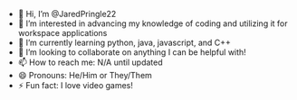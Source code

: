 - 👋 Hi, I’m @JaredPringle22
- 👀 I’m interested in advancing my knowledge of coding and utilizing it for workspace applications
- 🌱 I’m currently learning python, java, javascript, and C++
- 💞️ I’m looking to collaborate on anything I can be helpful with!
- 📫 How to reach me: N/A until updated
- 😄 Pronouns: He/Him or They/Them
- ⚡ Fun fact: I love video games!

<!---
JaredPringle22/JaredPringle22 is a ✨ special ✨ repository because its `README.md` (this file) appears on your GitHub profile.
You can click the Preview link to take a look at your changes.
--->
